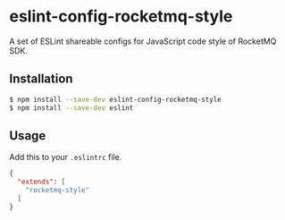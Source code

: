 # eslint-config-rocketmq-style

A set of ESLint shareable configs for JavaScript code style of RocketMQ SDK.

## Installation

```sh
$ npm install --save-dev eslint-config-rocketmq-style
$ npm install --save-dev eslint
```

## Usage

Add this to your `.eslintrc` file.

```json
{
  "extends": [
    "rocketmq-style"
  ]
}
```
